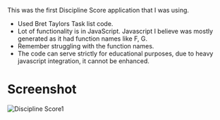 
This was the first Discipline Score application that I was using.

* Used Bret Taylors Task list code.
* Lot of functionality is in JavaScript. Javascript I believe was mostly generated as it had function names like F, G.
* Remember struggling with the function names.
* The code can serve strictly for educational purposes, due to heavy javascript integration, it cannot be enhanced.


Screenshot
==========

![Discipline Score1](https://dl.dropboxusercontent.com/s/fddwzu4iusu9qb8/disciplinescore1.png)


